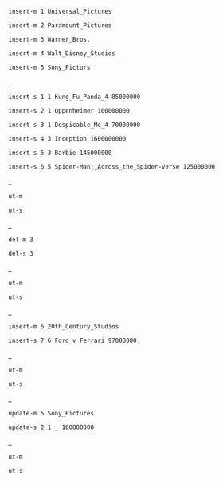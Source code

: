 ```
insert-m 1 Universal_Pictures
```
```
insert-m 2 Paramount_Pictures
```
```
insert-m 3 Warner_Bros.
```
```
insert-m 4 Walt_Disney_Studios
```
```
insert-m 5 Sony_Picturs
```
_
```
insert-s 1 1 Kung_Fu_Panda_4 85000000
```
```
insert-s 2 1 Oppenheimer 100000000
```
```
insert-s 3 1 Despicable_Me_4 70000000
```
```
insert-s 4 3 Inception 1600000000
```
```
insert-s 5 3 Barbie 145000000
```
```
insert-s 6 5 Spider-Man:_Across_the_Spider-Verse 125000000
```
_
```
ut-m
```
```
ut-s
```
_
```
del-m 3
```
```
del-s 3
```
_
```
ut-m
```
```
ut-s
```
_
```
insert-m 6 20th_Century_Studios
```
```
insert-s 7 6 Ford_v_Ferrari 97000000
```
_
```
ut-m
```
```
ut-s
```
_
```
update-m 5 Sony_Pictures
```
```
update-s 2 1 _ 160000000
```
_
```
ut-m
```
```
ut-s
```
